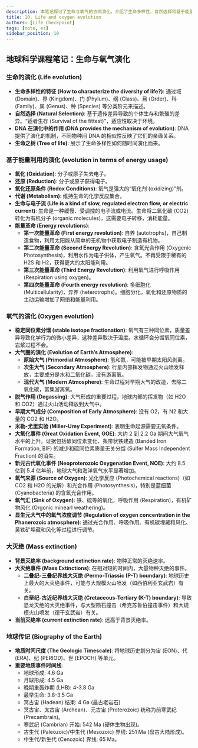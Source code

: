 ```yaml
---
description: 本笔记探讨了生命与氧气的协同演化，介绍了生命多样性、自然选择和基于能量利用的演化（能量革命），详细阐述了地球大气中氧气的演化过程（脱气作用、大氧化事件、氧气来源与汇），讨论了大灭绝事件及其原因，并回顾了地球历史上的重要地质事件时间线。
title: 10. Life and oxygen evolution
authors: [Life_Checkpoint]
tags: [note, es]
sidebar_position: 10
---
```

## 地球科学课程笔记：生命与氧气演化

### 生命的演化 (Life evolution)

*   **生命多样性的特征 (How to characterize the diversity of life?)**: 通过域 (Domain)、界 (Kingdom)、门 (Phylum)、纲 (Class)、目 (Order)、科 (Family)、属 (Genus)、种 (Species) 等分类阶元来描述。
*   **自然选择 (Natural Selection)**: 基于遗传差异导致的个体生存和繁殖的差异。“适者生存 (Survival of the fittest)”，适应性取决于环境。
*   **DNA 在演化中的作用 (DNA provides the mechanism of evolution)**: DNA 提供了演化的机制，不同物种间 DNA 的相似性反映了它们的亲缘关系。
*   **生命之树 (Tree of life)**: 展示了生命多样性如何随时间演化而来。

### 基于能量利用的演化 (evolution in terms of energy usage)

*   **氧化 (Oxidation)**: 分子或原子失去电子。
*   **还原 (Reduction)**: 分子或原子获得电子。
*   **氧化还原条件 (Redox Conditions)**: 氧气是强大的“氧化剂 (oxidizing)”剂。
*   **代谢 (Metabolism)**: 维持生命的化学反应集合。
*   **生命与电子流 (Life is a kind of slow, regulated electron flow, or electric current)**: 生命是一种缓慢、受调控的电子流或电流。生命将二氧化碳 (CO2) 转化为有机分子 (organic molecules)，这需要电子转移，消耗能量。
*   **能量革命 (Energy revolutions)**:
    *   **第一次能量革命 (First energy revolution)**: 自养 (autotrophs)，自己制造食物，利用太阳能从简单的无机物中获取电子制造有机物。
    *   **第二次能量革命 (Second Energy Revolution)**: 含氧光合作用 (Oxygenic Photosynthesis)，利用水作为电子供体，产生氧气。不再受限于稀有的 H2S 和 H2，获得更大的太阳能利用。
    *   **第三次能量革命 (Third Energy Revolution)**: 利用氧气进行呼吸作用 (Respiration using oxygen)。
    *   **第四次能量革命 (Fourth energy revolution)**: 多细胞化 (Multicellularity)，异养 (heterotrophs)。细胞分化，氧化和还原物质的主动运输增加了网络和能量利用。

### 氧气的演化 (Oxygen evolution)

*   **稳定同位素分馏 (stable isotope fractionation)**: 氧气有三种同位素，质量差异导致化学行为的微小差异，这种差异取决于温度。水循环会分馏氧同位素，岩浆过程不会。
*   **大气圈的演化 (Evolution of Earth’s Atmosphere)**:
    *   **原始大气 (Primordial Atmosphere)**: 氢和氦，可能被早期太阳风剥离。
    *   **次生大气 (Secondary Atmosphere)**: 行星内部挥发物通过火山喷发释放，主要成分是水和二氧化碳，没有游离氧。
    *   **现代大气 (Modern Atmosphere)**: 生命过程对早期大气的改造，去除二氧化碳，富集游离氧。
*   **脱气作用 (Degassing)**: 大气形成的重要过程，地球内部的挥发物（如 H2O 和 CO2）通过火山活动释放到大气中。
*   **早期大气成分 (Composition of Early Atmosphere)**: 没有 O2，有 N2 和大量的 CO2 和 H2O。
*   **米勒-尤里实验 (Miller-Urey Experiment)**: 表明生命起源需要无氧条件。
*   **大氧化事件 (Great Oxidation Event, GOE)**: 大约 2 到 2.2 Ga 期间大气氧气水平的上升。证据包括碳同位素变化、条带状铁建造 (Banded Iron Formation, BIF) 的减少和硫同位素质量无关分馏 (Sulfer Mass Independent Fraction) 的消失。
*   **新元古代氧化事件 (Neoproterozoic Oxygenation Event, NOE)**: 大约 8.5 亿到 5.4 亿年前，地球大气和海洋氧气水平显著增加。
*   **氧气来源 (Source of Oxygen)**: 光化学反应 (Photochemical reactions)（如 CO2 和 H2O 的光解）和光合作用 (Photosynthesis)，特别是蓝细菌 (Cyanobacteria) 的含氧光合作用。
*   **氧气汇 (Sink of Oxygen)**: 铁、硫等的氧化，呼吸作用 (Respiration)，有机矿物风化 (Orgonic minearl weathering)。
*   **显生元大气中的氧气浓度调节 (Regulation of oxygen concentration in the Phanerozoic atmosphere)**: 通过光合作用、呼吸作用、有机碳埋藏和风化、黄铁矿埋藏和风化等过程进行调节。

### 大灭绝 (Mass extinction)

*   **背景灭绝率 (background extinction rate)**: 物种正常的灭绝速率。
*   **大灭绝事件 (Mass Extinctions)**: 在相对短的时间内，大量物种灭绝的事件。
    *   **二叠纪-三叠纪界线大灭绝 (Permo-Triassic (P-T) boundary)**: 地球历史上最大的大灭绝事件，可能与大规模火山喷发（如西伯利亚玄武岩）有关。
    *   **白垩纪-古近纪界线大灭绝 (Cretaceous-Tertiary (K-T) boundary)**: 导致恐龙灭绝的大灭绝事件，与大型陨石撞击（希克苏鲁伯撞击事件）和大规模火山喷发（德干玄武岩）有关。
*   **当前灭绝率 (current extinction rate)**: 远高于背景灭绝率。

### 地球传记 (Biography of the Earth)

*   **地质时间尺度 (The Geologic Timescale)**: 将地球历史划分为宙 (EON)、代 (ERA)、纪 (PERIOD)、世 (EPOCH) 等单元。
*   **重要地质事件时间线**:
    *   地球形成: 4.6 Ga
    *   月球形成: 4.5 Ga
    *   晚期重轰炸期 (LHB): 4-3.8 Ga
    *   最早生命: 3.8-3.5 Ga
    *   冥古宙 (Hadean) 结束: 4 Ga (最古老岩石)
    *   冥古宙、太古宙 (Archean)、元古宙 (Proterozoic) 统称为前寒武纪 (Precambrain)。
    *   寒武纪 (Cambrian) 开始: 542 Ma (硬体生物出现)。
    *   古生代 (Paleozoic)/中生代 (Mesozoic) 界线: 251 Ma (盘古大陆形成)。
    *   中生代/新生代 (Cenozoic) 界线: 65 Ma。